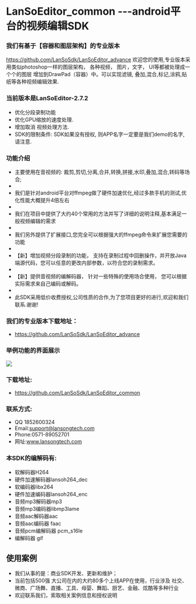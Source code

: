 # LanSoEditor_common  ---android平台的视频编辑SDK

### 我们有基于【容器和图层架构】的专业版本
 https://github.com/LanSoSdk/LanSoEditor_advance
 欢迎您的使用,专业版本采用类似photoshop一样的图层架构， 各种视频， 图片，文字， UI等都被处理成一个个的图层 增加到DrawPad（容器）中。可以实现滤镜, 叠加,混合,标记,涂鸦,贴纸等各种视频编辑效果.

### 当前版本是LanSoEditor-2.7.2
*   优化分段录制功能
*   优化GPU缩放的速度处理.
*   增加取消 视频处理方法.
*   SDK的限制条件: SDK如果没有授权, 则APP名字一定要是我们demo的名字, 请注意.
### 功能介绍
*  主要使用在音视频的: 裁剪,剪切,分离,合并,转换,拼接,水印,叠加,混合,转码等场合;
*  
*  我们是针对android平台对ffmpeg做了硬件加速优化,经过多款手机的测试,优化性能大概提升4倍左右
*  
*  我们在项目中提供了大约40个常用的方法并写了详细的说明注释,基本满足一般视频编辑的需求
*  
*  我们另外提供了扩展接口,您完全可以根据强大的ffmpeg命令来扩展您需要的功能
*  
*  【新】增加视频分段录制的功能， 支持在录制过程中回删操作，并开放Java端源代码，您可以任意的更改内部参数，以符合您的录制需求。
*  
*  【新】提供音视频的编解码器， 针对一些特殊的使用场合使用， 您可以根据实际需求来自己编码或解码。
*  
*  此SDK采用低价收费授权,公司性质的合作,为了您项目更好的进行,欢迎和我们联系.谢谢!

### 我们的专业版本下载地址：
*	https://github.com/LanSoSdk/LanSoEditor_advance

### 举例功能的界面展示
![](https://github.com/LanSoSdk/LanSoEditor_common/blob/master/editor_common_main.jpg)

### 下载地址: 
*  https://github.com/LanSoSdk/LanSoEditor_common

### 联系方式:
*   QQ 1852600324 
*   Email:support@lansongtech.com
*   Phone:0571-89052701
*   网址:www.lansongtech.com

### 本SDK的编解码有:
*  软解码器H264
*  硬件加速解码器lansoh264_dec
*  软编码器libx264
*  硬件加速编码器lansoh264_enc
*  音频mp3解码器mp3
*  音频mp3编码器libmp3lame
*  音频aac解码器aac
*  音频aac编码器 faac
*  音频pcm编解码器 pcm_s16le
*  编解码器 gif

## 使用案例
*   我们从事的是：商业SDK开发、更新和维护；
*   当前包括500强 大公司在内的大约80多个上线APP在使用，行业涉及 社交、微商、广场舞、直播、工具、母婴、舞蹈、厨艺、金融、炫酷等多种行业
*   欢迎联系我们，索取相关案例信息和授权说明
